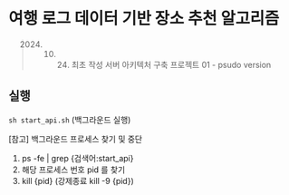 # 여행 로그 데이터 기반 장소 추천 알고리즘

> 2024. 10. 24. 최초 작성
> 서버 아키텍처 구축 프로젝트 01 - psudo version

## 실행
`sh start_api.sh` (백그라운드 실행)

[참고] 백그라운드 프로세스 찾기 및 중단 
1. ps -fe | grep {검색어:start_api}
2. 해당 프로세스 번호 pid 를 찾기
3. kill {pid} (강제종료 kill -9 {pid})